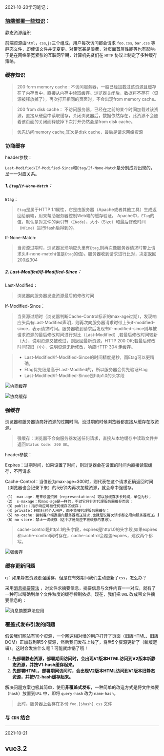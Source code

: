2021-10-20学习笔记：

### [前端部署一些知识](https://juejin.cn/post/7017710911443959839#heading-0)：

静态资源组织

前端资源由`html`，`css`,`js`三个组成，用户每次访问都会请求 `foo.css`, `bar.css` 等静态文件，即使该文件并无变更。对带宽甚是浪费，对页面首屏性能等也有影响。于是在网络带宽紧张的互联网早期，计算机先贤们在 `HTTP` 协议上制定了多种缓存策略。

### 缓存知识

> 200 form memory cache : 不访问服务器，一般已经加载过该资源且缓存在了内存当中，直接从内存中读取缓存。浏览器关闭后，数据将不存在（资源被释放掉了），再次打开相同的页面时，不会出现from memory cache。

> 200 from disk cache： 不访问服务器，已经在之前的某个时间加载过该资源，直接从硬盘中读取缓存，关闭浏览器后，数据依然存在，此资源不会随着该页面的关闭而释放掉下次打开仍然会是from disk cache。

> 优先访问memory cache,其次是disk cache，最后是请求网络资源

### 协商缓存

header参数：

`Last-Modified/If-Modified-Since`和`Etag/If-None-Match`是分别成对出现的，呈一一对应关系。

##### 1. `Etag`/`If-None-Match`：

`Etag`：

> `Etag`是属于HTTP 1.1属性，它是由服务器（Apache或者其他工具）生成返回给前端，用来帮助服务器控制Web端的缓存验证。 Apache中，`ETag`的值，默认是对文件的索引节（`INode`），大小（Size）和最后修改时间（`MTime`）进行Hash后得到的。

If-None-Match:

> 当资源过期时，浏览器发现响应头里有`Etag`,则再次像服务器请求时带上请求头if-none-match(值是`Etag`的值)。服务器收到请求进行比对，决定返回200或304

##### 2. Last-Modifed/If-Modified-Since：

Last-Modified：

> 浏览器向服务器发送资源最后的修改时间

If-Modified-Since：

> 当资源过期时（浏览器判断Cache-Control标识的max-age过期），发现响应头具有Last-Modified声明，则再次向服务器请求时带上头if-modified-since，表示请求时间。服务器收到请求后发现有if-modified-since则与被请求资源的最后修改时间进行对比（Last-Modified）,若最后修改时间较新（大），说明资源又被改过，则返回最新资源，HTTP 200 OK;若最后修改时间较旧（小），说明资源无新修改，响应HTTP 304 走缓存。

> - Last-Modified/If-Modified-Since的时间精度是秒，而Etag可以更精确。
> - Etag优先级是高于Last-Modified的，所以服务器会优先验证Etag
> - Last-Modified/If-Modified-Since是http1.0的头字段

![协商缓存](./imgs/4.png)

![协商缓存](./imgs/1.png)

### 强缓存

浏览器和服务器协商好资源的过期时间，没过期的时候浏览器都直接从缓存在取资源。

> 强缓存：浏览器不会向服务器发送任何请求，直接从本地缓存中读取文件并返回`Status Code: 200 OK`。

header参数：

Expires：过期时间，如果设置了时间，则浏览器会在设置的时间内直接读取缓存，不再请求

Cache-Control：当值设为max-age=300时，则代表在这个请求正确返回时间（浏览器也会记录下来）的5分钟内再次加载资源，就会命中强缓存。

```js
（1） max-age：用来设置资源（representations）可以被缓存多长时间，单位为秒；
（2） s-maxage：和max-age是一样的，不过它只针对代理服务器缓存而言；
（3）public：指示响应可被任何缓存区缓存；
（4）private：只能针对个人用户，而不能被代理服务器缓存；
（5）no-cache：强制客户端直接向服务器发送请求,也就是说每次请求都必须向服务器发送。服务器接收到     请求，然后判断资源是否变更，是则返回新内容，否则返回304，未变更。这个很容易让人产生误解，使人误     以为是响应不被缓存。实际上Cache-Control:     no-cache是会被缓存的，只不过每次在向客户端（浏览器）提供响应数据时，缓存都要向服务器评估缓存响应的有效性。
（6）no-store：禁止一切缓存（这个才是响应不被缓存的意思）。
```

> cache-control是http1.1的头字段，expires是http1.0的头字段,如果expires和cache-control同时存在，cache-control会覆盖expires，建议两个都写。

![强缓存](./imgs/2.png)

### 缓存更新问题

q：如果静态资源走强缓存，但是在有效期间我们主动更新了`css`，怎么办？

采用[消息摘要算法](https://www.baike.com/wikiid/1412805162344902915?search_id=3k1jee3i202000&prd=search_sug&view_id=1532cauomgn400) ，对文件求摘要信息，摘要信息与文件内容一一对应，就有了一种可以精确到单个文件粒度的缓存控制依据。现在，我们把 `URL` 改成带文件摘要信息的：

![消息摘要算法应用](./imgs/3.png)

### 覆盖式发布引发的问题

假设我们网站有10个资源，一个网速相对慢的用户打开了页面（旧版HTML、旧版DOM）正加载到第5个资源，然后我们发布上线了，将后5个资源更新了（新版逻辑）。这时会发生什么呢？可能就炸锅了哦！

1. **先部署静态资源，部署期间访问时，会出现V1版本HTML访问到V2版本新静态资源，并按V1-hash缓存起来。**
2. **先部署HTML，部署期间访问时，会出现V2版本HTML访问到V1版本旧静态资源，并按V2-hash缓存起来。**

解决问题方案也极其简单，使用**非覆盖式发布**，一种简单的改造方式是将文件摘要（`hash`）放置到`URL` 中，即将 `query-hash` 改为 `name-hash`。

> 此时，服务器上会存在多份 `foo.[$hash].css` 文件

### 与 `CDN` 结合



------

2021-10-21

## vue3.2

### <script setup>单文件组件

这意味着与普通的 `<script>` 只在组件被首次引入的时候执行一次不同，`<script setup>` 中的代码会在**每次组件实例被创建的时候执行**。

```vue
<script setup>
	console.log('hello script setup')
</script>
```

#### 特性：

1.  顶层的数据绑定和import的内容都被暴露给模板
2. import的vue组件可直接再模板中使用
3. 动态组件

```vue
<script setup>
import Foo from './Foo.vue'
import Bar from './Bar.vue'
</script>

<template>
  <component :is="Foo" />
  <component :is="someCondition ? Foo : Bar" />
</template>
```

4. 命名空间组件：This is useful when you import multiple components from a single file:

```vue
// 一次性引入一个文件夹中的所有组件，通过obj带点的方式来引入各个组件
<script setup>
import * as Form from './form-components'
</script>

<template>
  <Form.Input>
    <Form.Label>label</Form.Label>
  </Form.Input>
</template>
```

5. ### `defineProps` 和 `defineEmits`

   用来定义prop和emit，无需导入

6. `defineExpose`暴露出变量或方法（当父组件通过模板 ref 的方式获取到当前组件的实例，就可获得暴露出去的属性）

7. ### 可以和普通的<script>一起使用

   - 无法在 `<script setup>` 声明的选项，例如 `inheritAttrs` 或通过插件启用的自定义的选项。
   - 声明命名导出。
   - 运行副作用或者创建只需要执行一次的对象。

8. 顶层await

```vue
// 直接使用await 让它编译为async setup()
<script setup>
const post = await fetch(`/api/post/1`).then(r => r.json())
</script>
```

***

# 2021-10-22

制作`gif`工具 ：windows 使用`ScreenToGif` `MacOS` 使用 `Kap`

### filter:drop-shadow();

相比于`box-shadow`是作用于整个盒子边界的，而 `drop-shadow()` 过滤器则是创建一个符合图像本身形状(alpha 通道)的阴影。

## [svg线条动画入门](https://www.cnblogs.com/coco1s/p/6225973.html)：

> SVG 线条动画，在一些特定的场合下可以解决使用 CSS 无法完成的动画。

`eg`：

```html
<svg version="1.1" xmlns="http://www.w3.org/2000/svg" xmlns:xlink="http://www.w3.org/1999/xlink" xml:space="preserve" class="circle-load-rect-svg" width="300" height="200" viewbox="0 0 600 400">
    <polyline points="5 5, 575 5, 575 200, 5 200" class="g-rect-path"/>
    <polyline points="5 5, 575 5, 575 200, 5 200" class="g-rect-fill"/>
</svg>
```



#### `svg`标签：

- `version`： 表示 `<svg>` 的版本，目前只有 1.0，1.1 两种
- `xmlns`：`http://www.w3.org/2000/svg` 固定值
- `xmlns:xlink`：`http://www.w3.org/1999/xlink` 固定值
- `xml:space`：`preserve` 固定值，上述三个值固定，表示命名空间，当数据单独存在`svg`文件内时，这3个值不能省略
- `class`：就是我们熟悉的 class
- `width` | `height`： 定义 `svg` 画布的大小
- `viewbox`： 定义了画布上可以显示的区域，当 viewBox 的大小和 svg 不同时，viewBox 在屏幕上的显示会缩放至 svg 同等大小（暂时可以不用理解）

#### svg基本形状

`polyline`（折线）：是SVG的一个基本形状，用来创建一系列直线连接多个点。

```html
<polyline points="60 110, 65 120, 70 115, 75 130, 80 125, 85 140, 90 135, 95 150, 100 145"/>
```

`polygon`（多边形）：和折线很像，它们都是由连接一组点集的直线构成。不同的是，`polygon`的路径在最后一个点处自动回到第一个点

比较常用的是`line`（线）,`path`（路径），`rect`（矩形），`circle`（圆） 等

`path`：太强大了，复杂的图形不好写，用[svg生成工具](https://yqnn.github.io/svg-path-editor/)吧。

#### 配合svg的一些`css`参数：

- `fill`：类比 css 中的 `background-color`，给 `svg` 图形填充颜色；
- `stroke-width`：类比 css 中的 `border-width`，给 `svg` 图形设定边框宽度；
- `stroke`：类比 css 中的 `border-color`，给 `svg` 图形设定边框颜色；
- `stroke-linejoin` | `stroke-linecap`：上文稍微提到过，[设定线段连接处的样式](https://developer.mozilla.org/zh-CN/docs/Web/SVG/Attribute/stroke-linejoin)；
- `stroke-dasharray`：值是一组数组，没数量上限，每个数字交替表示实线与空白间隔的宽度，若是奇数个，则会重复一次补成偶数，eg：5，3，2等于 5，3，2，5，3，2；
- `stroke-dashoffset`：则是虚线的偏移量

## Docker

docker解决了运行环境不一致所带来的问题.

理解：镜像就是说的集装箱,仓库就是超级码头,容器就是我们运行程序的地方.docker运行程序的过程就是去仓库把镜像拉到本地,然后用一条命令把镜像运行起来变成容器.

#### 镜像

镜像的英文名叫image。前面我们讲到了集装箱,鲸鱼拖着的所有集装箱就是一个镜像。从本质上来说镜像就是一系列文件,可以包括我们应用程序的文件,也可以包括我们应用的运行环境的文件。

![](C:\Users\2021RUSH\Desktop\note\imgs\5.png)

#### 容器

图1的最上层，只有它是可写的，其他层都是只读。

#### 仓库

我们的镜像是要在其它机器上运行,如何进行传输呢?

docker仓库,我们要先把我们的镜像传到docker仓库中,再由目的地把docker仓库拉过去,这就完成了这样的一次传输过程.

#### Dcokerfile

只是一个包含指令集的脚本。

```dockerfile
# syntax=docker/dockerfile:1
FROM node:12-alpine  // 从node:12-alpine image开始
RUN apk add --no-cache python g++ make
WORKDIR /app
COPY . .
RUN yarn install --production
CMD ["node", "src/index.js"]
```

### 基本命令

1. 拉取镜像

```powershell
docker pull [options] NAME[:TAG]
// name:镜像名 TAG: 版本号（可选） option 参数  
```

2. 

```powershell
docker images [options] [REPOSITORY[:TAG]]
```

3. 

```powershell
docker build -t getting-started .
```

-t：命名我们的image名，最后的`.`表示将在当前目录寻找`Dockerfile`

4. 

```
docker run -dp 3000:3000 getting-started
```



------

2021-11-5  微前端

- 子系统间的开发、发布从空间上完成隔离
- 子系统可以使用不同的技术体系
- 子系统间可以完成基础库的代码复用
- 子系统间可以快速完成通信
- 子系统间需求迭代互不阻塞
- 子应用可以增量升级
- 子系统可以走向同一个灰度版本控制
- 提供集中子系统权限管控
- 用户使用体验整个系统是一个单一的产品，而不是彼此的孤岛
- 项目的监控可以细化到到子系统

------

# 2021-11-9 js第四版

## `BOM`

1. let、const声明的变量不会挂载在window上

2. 窗口大小

   - `innerHeight`和`innerWidth`、`clientWidth` 和 `clientHeight` 返回屏幕上页面可视区域的大小。
   - `outerWidth` 和 `outerHeight`返回浏览器窗口自身的大小

3. 视口位置

   - `scroll()`、`scrollTo()`和 `scrollBy()`

   - ```js
     window.scrollTo({ 
      left: 100, 
      top: 100, 
      behavior: 'smooth'  // 平滑滚动 'auto'正常滚动
     }); 
     ```

4. 定时器返回的是任务数值ID

5. location对象：它既是 window 的属性，也是 document 的属性![](C:\Users\2021RUSH\Desktop\note\imgs\6.png)

   1. `URLSearchParams`对象：这个实例上暴露了 get()、 set()和 delete()等方法，获取字符串?后的参数

   2. 修改地址：

      `location.assign("http://www.wrox.com")`

      `window.location = "http://www.wrox.com"; `

      ` location.href = "http://www.wrox.com"; `

      replace、reload

6. `navigator`对象：的属性通常用于确定浏览器的类型。

   1. `navigator.platform`属性是一个字符串，通常表示浏览器所在的操作系统
   2. `navigator.vendor` 属性是一个字符串，通常包含浏览器开发商信息。
   3. `navigator.onLine` 联网情况
   4. `navigator.connection` 网络链接情况
   5. `navigator.getBattery()` 设备电池情况

2. `screen`对象：保存的纯粹是客户端能力信息

   其中`orientation` 返回屏幕的朝向，包含属性type（方向）和angle（角度）

3. `history`对象：用户的导航历史记录

   - go(Int) 前进或后退多少步
   - back()
   - forward() 

## `DOM`

### Node类型(12种)

节点关系![](C:\Users\2021RUSH\Desktop\note\imgs\7.png)

1. `appendChild()`: 在`childNode`列表末尾添加节点, 若传入的是已经存在的节点, 那么这个节点的位置会被改变

2. `insertBefore()`接收两个参数：要插入的节点和参照节点。如果参照节点是 null，则 `insertBefore()`与 `appendChild()`效果相 同
3. `replaceChild()`方法接收两个参数：要插入的节点和要替换的节点。要替换的节点会被返回并从文档 树中完全移除
4. `removeChild()` 移除节点
5. `cloneNode(Boolean)`  克隆节点, 传入true表示深克隆文档树, false为复制调用该方法的节点.

#### 1. document类型 `NoeType` : 9

1. 因为跨源通信存在安全隐患，所以不同子域的页面间无法通过 JavaScript 通信。此时，在每个页面上把 `document.domain`设置为相同的值，这些页面就可以访问对方的 JavaScript 对象了。

2. 获取元素引用的方法返回的一个`HTMLCollection`对象, 此对象和`NodeList`相似. `HTMLCollection`对象还有个方法`namedItem()`, 可通过标签name属性取得特定的一项.

```html
<img src="myimage.gif" name="myImage" />

<script>
    let images = document.getElementsByTagName("img"); 
    let myImage = images.namedItem("myImage");
   // 或者
    let myImage = images["myImage"];
</script>
```

3. 获取所有文档元素:  可以给 `getElementsByTagName('*')`

4. 文档写入

   write()、 `writeln()`、open()和 close()

   ​		write()和 `writeln()`方法经常用于动态包含外部资源，如 JavaScript 文件。在包含 JavaScript 文件时，记住不能像下面的例子中这样直接包含字符串`</script>`，因为这个字符串会被解释为脚本块 的结尾，导致后面的代码不能执行. 需要将/ 转化, 即 `<\/script>`

#### 2. Element类型 `NodeType` : 1

1. 取得属性、设置、移除

   * `getAttribute()`、`setAttribute()`和 `removeAttribute()`

     要传"class"而非`className`, 传入的class不区分大小写. 

     `eg`:  

     ```js
     let div = document.getElementById("myDiv"); 
     alert(div.getAttribute("id")); // "myDiv" 获得id
     alert(div.getAttribute("class")); // "bd" 获得class
     ```

#### 3. `MutationObserver` 接口 

​	 可以在 DOM 被修改时异步执行回调

##### 3.1 基本用法：

1. observe()方法

   接收两个必需的参数：要观察其变化的 DOM 节点，以及 一个 `MutationObserverInit` 对象

```js
// 观察<body>的变化
// 第二个参数是观察变化的 MutationObserver的实例
let observer = new MutationObserver((MutationRecord,mutationObserver) => console.log('<body> attributes changed')); 
observer.observe(document.body, { attributes: true });

// 执行以上代码后，<body>元素上任何属性发生变化都会被这个 MutationObserver 实例发现，然
// 后就会异步执行注册的回调函数。<body>元素后代的修改或其他非属性修改都不会触发回调进入任务
// 队列。可以通过以下代码来验证

document.body.className = 'foo'; 
console.log('Changed body class'); 

// Changed body class 
// <body> attributes changed 
```

2. `MutationRecord` 实例的数组

   * `MutationRecord `实例包含的信息包括发生了什么变化，以及 DOM 的哪一部分受到了影响。因为回调执行之前可能同时发生多个满足观察条件 的事件，所以每次执行回调都会传入一个包含按顺序入队的 `MutationRecord `实例的数组。

3. `discount()`方法

   * 默认情况下，只要被观察的元素不被垃圾回收，`MutationObserver` 的回调就会响应 DOM 变化事 件，从而被执行。要提前终止执行回调，可以调用 disconnect()方法。下面的例子演示了同步调用 disconnect()之后，不仅会停止此后变化事件的回调，也会抛弃已经加入任务队列要异步执行的回调

4. 复用 `MutationObserver`

   观察多个不同的目标节点

##### 3.2`MutationObserverInit `与观察范围

`MutationObserverInit `是调用observe()时的第二个参数对象，他的属性有：

![](C:\Users\2021RUSH\Desktop\note\imgs\10.png)

### `querySelectorAll()`、`querySelector()`

​		都传入`css`选择符，且都可以在Element类型上使用，在 Element 上使用` querySelector()`方法	时，则只会从当前元素的后代中查询。

​		返回的是一个 `NodeList` 的静态实例。不是实时的。

###  matches()

​		接收一个 `CSS` 选择符参数，如果元素 匹配则该选择符返回 true，否则返回 false。

###  ` getElementsByClassName()`

​		可在Element类型上使用

### `classList()`:

要操作类名，可以实现添加、删除和替换

* add(val)
* contains(val)
* remove(val)
* toggle(val)

### `HTMLDocument `扩展

#### 1. `document.readyState` 属性：判断文档是否加载完毕

属性值

* loading
* complete

#### 2. `compatMode `属性：检测页面渲染模式

#### 3.  自定义数据属性

定义了自定义数据属性后，可以通过元素的 dataset 属性来访问

```html
<div id="myDiv" data-appId="12345" data-myname="Nicholas"></div>

<script>
    let div = document.getElementById("myDiv"); 
    // 取得自定义数据属性的值
    let appId = div.dataset.appId; 
    let myName = div.dataset.myname; 
</script>
```

### 插入标记

* `innerHTML`

* `outerHTML`

* `insertAdjacentHTML()`与 `insertAdjacentText()`

  * 都接收两个参数：要插入标记的位置和要插入的 HTML 或文本。第一个参数 必须是下列值中的一个： 

    ​	 `beforebegin`，插入当前元素前面，作为前一个同胞节点； 

    ​	 `afterbegin`，插入当前元素内部，作为新的子节点或放在第一个子节点前面； 

    ​	 `beforeend`，插入当前元素内部，作为新的子节点或放在最后一个子节点后面； 

    ​	 `afterend`，插入当前元素后面，作为下一个同胞节点。

### ！！！注意！！！：

​		如果被移除的 子树元素中之前有关联的事件处理程序或其他 JavaScript 对象（作为元素的属性），那它们之间的绑定关 系会滞留在内存中。如果这种替换操作频繁发生，页面的内存占用就会持续攀升。在使用 `innerHTML`、 `outerHTML`和 `insertAdjacentHTML()`之前，最好手动删除要被替换的元素上关联的事件处理程序和 JavaScript 对象

### 总结

1. `NodeList`是实时更新的，意味着每次访问它都会执行一次查找。

------

# 2021-11-10

## 前端监控

前端监控可以分为三类：数据监控、性能监控和异常监控。

#### 1. 数据监控：

* `PV/UV`：页面浏览量或点击量。UV:指访问某个站点或点击某条新闻的不同`IP`地址的人数
* 用户在每一个页面的停留时间
* 用户通过什么入口来访问该网页
* 用户在相应的页面中触发的行为

#### 2. 性能监控

* 不同用户，不同机型和不同系统下的首屏加载时间
* 白屏时间
* http等请求的响应时间
* 静态资源整体下载时间
* 页面渲染时间
* 页面交互动画完成时间

#### 3. 异常监控

* `Javascript`的异常监控
* 样式丢失的异常监控

## 数据埋点

数据埋点一般可以分为两类，**前端埋点**和**后端埋点**。统计产品中用户行为和使用情况。

### 前端埋点

分为：代码埋点，可视化埋点和无埋点。

![代码埋点分类](C:\Users\2021RUSH\Desktop\note\imgs\8.png)

**【定义】：**主要在客户端进行埋点，收集前端数据，例如用户行为，界面变化等。

**【应用】：**适合于业务处于运营初级阶段，产品功能相对简单；需求分析于后端没有交互的前端行为。

#### 1.1 . 代码埋点（手动埋点）

调用埋点 SDK 的函数，在需要埋点的业务逻辑功能位置调用接口，一般有捕捉滚动、点击事件来上报埋点数据。

​	优点：设置自定义属性、自定义事件。

​	缺点：量大难维护，效率低。

​	`eg`：[百度统计](https://link.zhihu.com/?target=https%3A//tongji.baidu.com/web/welcome/login)

##### 1.1.1  代码实例

​		收集用户信息：将收集好的数据通过 Image 对象实例的 src 属性指向后端脚本并携带参数，就可以将我们收集的数据传给后端，之所以用 Image 对象而不是 ajax，是为了避免跨域的问题。

```js
function sendToNginx(info) {
  let str = "";
  for (let i in info) { // Object.keys(obj) ie 9 以上才兼容, for..in.. ie 6 以上兼容
    if (str === "") {
      str = i + "=" + info[i];
    } else {
      str += "&" + i + "=" + info[i];
    }
  }
  const url = 'https://tpm.tuyacn.com/tpm.gif' + '?' + str;
  new Image().src = url
}
```

一般获取的信息：

* 用户浏览器语言、尺寸、版本

* 触发事件类型

* 用户信息：唯一id

* 页面滚动距离

* 通过`Performance` 我们便能拿到`DNS` 解析时间、TCP 建立连接时间、首页白屏时间、DOM 渲染完成时间、页面 load 时间等

  ```js
  //拿到Performance并且初始化一些参数
  let timing = performance.timing,
      start = timing.navigationStart,
      dnsTime = 0,
      tcpTime = 0,
      firstPaintTime = 0,
      domRenderTime = 0,
      loadTime = 0;
  //根据提供的api和属性，拿到对应的时间
  dnsTime = timing.domainLookupEnd - timing.domainLookupStart;
  tcpTime = timing.connectEnd - timing.connectStart;
  firstPaintTime = timing.responseStart - start;
  domRenderTime = timing.domContentLoadedEventEnd - start;
  loadTime = timing.loadEventEnd - start;
  
  console.log('DNS解析时间:', dnsTime, 
              '\nTCP建立时间:', tcpTime, 
              '\n首屏时间:', firstPaintTime,
              '\ndom渲染完成时间:', domRenderTime, 
              '\n页面onload时间:', loadTime);
  ```

  

#### 1.2 可视化埋点

​		将业务代码和埋点代码分离，提供一个可视化交互的页面，输入为业务代码，通过这个可视化系统，可以在业务代码中自定义的增加埋点事件等等，最后输出的代码耦合了业务代码和埋点代码。

服务商[Mixpanel](https://mixpanel.com/zh-hant/)

#### 2. 埋点按照获取数据的方式一般可以分为：

1. **曝光事件：**主要记录页面被用户浏览次数。
2. **点击事件：**点页面某个对象触发的事件
3. **页面停留时间**：主要记录用户在某页面停留时间

#### 3. 上报周期和上报数据类型：

​		如果埋点的事件不是很多，上报可以时时进行，比如监控用户的交互事件，可以在用户触发事件后，立刻上报用户所触发的事件类型。如果埋点的事件较多，或者说网页内部交互频繁，可以通过本地存储的方式先缓存上报信息，然后定期上报。

![](C:\Users\2021RUSH\Desktop\note\imgs\9.png)

#### 举例

1. 我们以上报首屏加载事件为例，DOM提供了document的`DOMContentLoaded`事件来监听`dom`挂载，提供了window的load事件来监听页面所有资源加载渲染完毕。

2. [政采云团队]: https://juejin.cn/post/6844904061934780424#comment

   采用了 DOM 节点挂载特殊属性后自动发送和手动自定义发送两种方式结合，以满足不同场景的需要。

```html
//自动发送埋点方式，举例：
<button data-utm-click="${did}" data-utm-data="${业务数据}">
//手动发送埋点方式，举例：
const utmCnt = g_UTM.batchSend('触发类型（click/browse）等',[{
    utmCD:['区块信息','位置信息'],
    bdata:{key:'其他业务数据'}
  },{
    utmCD:['001','008'],
    bdata:{key:'value'}
  }
]);
```

## [前端优秀实践不完全指南](https://juejin.cn/post/6932647134944886797#heading-13 )

​	滚动平滑：使用 `scroll-behavior: smooth` 让滚动丝滑

​	使用 `scroll-snap-type` 优化滚动效果

------

# 2021-11-12 js第四版

## 1. 样式

js中获取DOM元素的style只会包含行内样式。

> 包含通过 HTML **style 属性**为元素设置的所有样式信 息，但不包含通过层叠机制从文档样式和外部样式中继承来的样式

#### 计算样式(只读)

​	`getComputedStyle()`：接收两个参数：要取得计算样式的元素和伪元素字符串（如":after"）。如果不需要查 询伪元素，则第二个参数可以传 null。

```js
document.defaultView.getComputedStyle(document.getElementsByClassName('box')[0])
```

#### 操作样式表(`CSSStyleSheet`)

​	包括使用`<link>`元素和通过`<style>`元素定义的样式表。`CSSStyleSheet`的属性里除了 disabled，其他属性都是只读的。

​		`document.styleSheets`表示文档中可用的样式表集合。这个集合的 length 属性保存着文档中 样式表的数量，而每个样式表都可以使用中括号或 item()方法获取

#####  `CSS` 规则(`CSSRule`)

![](C:\Users\2021RUSH\Desktop\note\imgs\11.png)

#####  创建规则

```js
let sheet = document.styleSheets[0];
sheet.insertRule("body { background-color: silver }", 0); // 使用 DOM 方法
```

##### 删除规则

```js
sheet.deleteRule(0); // 使用 DOM 方法
```

## 2. 元素尺寸

### 偏移尺寸（只读）

```js
offsetHeight = border + padding + content
```



![12](C:\Users\2021RUSH\Desktop\note\imgs\12.png)

### 客户端尺寸（只读）

```js
clientWidth = content + padding;
```

### 滚动尺寸

![13](C:\Users\2021RUSH\Desktop\note\imgs\13.png)

`scrollWidth`和 `scrollHeight`可以用来确定**给定元素内容的实际尺寸**。

`scrollLeft` 和 `scrollTop` 属性可以用于确定当前元素滚动的位置，或者用于设置它们的滚动位 置。元素在未滚动时，这两个属性都等于 0。如果元素在垂直方向上滚动，则 `scrollTop` 会大于 0， 表示元素顶部不可见区域的高度。

## 3. 遍历

### NodeIterator

​		通过 `document.createNodeIterator()`方法创建其实例。遍历规则是**深度优先遍历**，接受以下4个参数：

* `root`，作为遍历根节点的节点。 
* `whatToShow`，数值代码，表示应该访问哪些节点。 
* `filter`，`NodeFilter` 对象或函数，表示是否接收或跳过特定节点。 
* `entityReferenceExpansion`，布尔值，表示是否扩展实体引用。这个参数在 HTML 文档中没 有效果，因为实体引用永远不扩展。

![](C:\Users\2021RUSH\Desktop\note\imgs\14.png)

​       `createNodeIterator()`方法的 filter 参数可以用来指定自定义 `NodeFilter`对象，或者一个 作为节点过滤器的函数。`NodeFilter`对象只有一个方法 `acceptNode()`，如果给定节点应该访问就返 回 `NodeFilter.FILTER_ACCEPT`，否则返回 `NodeFilter.FILTER_SKIP`。因为 `NodeFilter` 是一个 抽象类型，所以不可能创建它的实例。只要创建一个包含 `acceptNode()`的对象，然后把它传给 `createNodeIterator()`就可以了。

```js
let filter = { 
 acceptNode(node) { 
 return node.tagName.toLowerCase() == "p" ? 
     NodeFilter.FILTER_ACCEPT : 
     NodeFilter.FILTER_SKIP; 
 } 
}; 

// filter也可以是个函数
// 不做过滤处理就将filter设为null
/*
    let filter = function(node) { 
         return node.tagName.toLowerCase() == "p" ? 
         NodeFilter.FILTER_ACCEPT : 
         NodeFilter.FILTER_SKIP; 
    }; 
*/

let iterator = document.createNodeIterator(root, NodeFilter.SHOW_ELEMENT, filter,false); 
```

​	   `NodeIterator `的两个主要方法是 **`nextNode()`和 `previousNode()`**。`nextNode()`方法在 DOM 子树中以深度优先方式进前一步，而 `previousNode()`则是在遍历中后退一步。创建 `NodeIterator` 对象的时候，会有一个内部指针指向根节点，因此第一次调用 `nextNode()`返回的是根节点。当遍历到 达 DOM 树最后一个节点时，`nextNode()`返回 null。

### TreeWalker

​	`document.createTreeWalker()`方法来创建，这个方法接收与 `document.createNodeIterator()`同样的参数.

遍历方法：

* `nextNode()`、`previousNode()`
* `parentNode()` ：遍历到当前节点的父节点
* `firstChild()`：遍历到当前节点的第一个子节点
* `lastChild()`： 
* `nextSibling()`
* `previousSibling()`

`TreeWalker` 类型也有一个名为 `currentNode` 的属性，表示遍历过程中上一次返回的节点（无论 使用的是哪个遍历方法）。可以通过修改这个属性来影响接下来遍历的起点，

## 4. 范围

DOM范围`document.createRange()`，拥有的方法和属性：

* `startContainer`：范围起点
* `startOffset`：偏移量
* `endContainer`：范围终点
* `endOffset`：
* `commonAncestorContainer`：

### 简单选择

`selectNode()（选择整个节点）或 selectNodeContents()（选择节点的后代）`：接受一个节点作为参数

------

# 2021-11-19 阅读《高性能js》

## 1. 函数作用域链

​	函数的内部属性[[scope]]包含了一个函数被创建的作用域中的对象集合。这个集合被称为作用域链。

​	函数在创建的时候，它的作用域链被插入了一个对象变量，这个全局变量代表着所有在全局范围内定义的变量。

​	执行函数的时候会创建一个称为*执行环境*的内部对象，一个执行环境定义了一个函数执行时的环境。每次执行都有不同的执行环境，执行完毕，执行环境被销毁。每个执行环境都有自己的作用域链，当执行环境被创建时，它的作用域链初始化为当前函数的[[scope]]属性中的对象。 这个对象的值按照出现在函数中的顺序被复制到执行环境的作用域链中，复制完之后，一个叫活动对象的新对象就为执行环境创建好了。活动对象是函数运行时的变量对象，包含了所有局部变量、命名参数以及this。此对象会被推入作用域链中的最前端。

​	因为作用域链中的原因，一个标识符所在的位置越深，它的读写速度就越慢。所以局部变量的读写速度是最快的，全局变量是最慢的。

## 2. 改变作用域链

1. with：

   ```js
   with(document){
   	// 此时document对象的属性被推入作用域链的最前端，所以访问document对象属性最快，但是这里面的局部变量访问反而多一层
   }
   ```

2. try...catch

   ```js
   // 发生错误时，执行过程会跳转到catch子句中，把异常的对象推入一个变量对象且置于作用域链首位
   ```

## 3. 闭包、作用域和内存

此处闭包的解析：闭包代码被执行时，会创建一个执行环境，会生成一个专属闭包的活动对象，活动对象包含访问的那个外部变量a，且此活动对象被推入作用域链的头部。函数结束执行之后，由于要保证能访问到外部变量a，所以此变量对象不会被销毁。

## 对象

对象有两个成员类型：实例成员和原型成员，实例成员存在于实例对象中，原型成员是从对象原型继承而来的。

